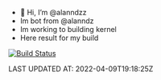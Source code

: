 - 👋 Hi, I’m @alanndzz
- Im bot from @alanndz
- Im working to building kernel
- Here result for my build

[![Build Status](https://cloud.drone.io/api/badges/aLnProject/kernel_xiaomi_vayu/status.svg)](https://cloud.drone.io/aLnProject/kernel_xiaomi_vayu)

LAST UPDATED AT: 2022-04-09T19:18:25Z
